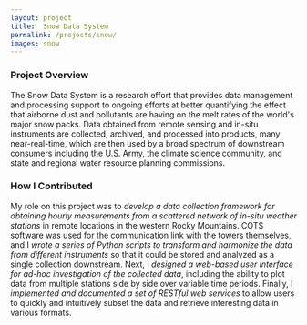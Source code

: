 ```yaml
---
layout: project
title:  Snow Data System
permalink: /projects/snow/
images: snow
---
```


### Project Overview

The Snow Data System is a research effort that provides data management and processing support to ongoing efforts at better quantifying the effect that airborne dust and pollutants are having on the melt rates of the world's major snow packs. Data obtained from remote sensing and in-situ instruments are collected, archived, and processed into products, many near-real-time, which are then used by a broad spectrum of downstream consumers including the U.S. Army, the climate science community, and state and regional water resource planning commissions.

### How I Contributed

My role on this project was to _develop a data collection framework for obtaining hourly
measurements from a scattered network of in-situ weather stations_ in remote locations
in the western Rocky Mountains. COTS software was used for the communication link with
the towers themselves, and I _wrote a series of Python scripts to transform and harmonize
the data from different instruments_ so that it could be stored and analyzed as a single
collection downstream. Next, I _designed a web-based user interface for ad-hoc
investigation of the collected data_, including the ability to plot data from multiple
stations side by side over variable time periods. Finally, I _implemented and documented
a set of RESTful web services_ to allow users to quickly and intuitively subset the data
and retrieve interesting data in various formats.

